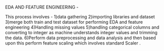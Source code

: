 EDA AND FEATURE ENGINEERING - 

This process involves - 
1)data gathering
2)importing libraries and dataset 
3)merge both train and test dataset for performing EDA and feature engineering
4)Handling missing values
5)handling categorical columns and converting to integer as machine understands integer values and trimming the data.
6)Perform data preprocessing and data analysis and then based upon this perform feature scaling which involves standard Scaler .
